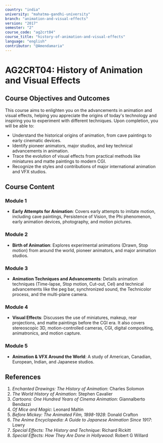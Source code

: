 ```yaml
---
country: "india"
university: "mahatma-gandhi-university"
branch: "animation-and-visual-effects"
version: "2017"
semester: "2"
course_code: "ag2crt04"
course_title: "history-of-animation-and-visual-effects"
language: "english"
contributor: "@Amendamaria"
---
```


# AG2CRT04: History of Animation and Visual Effects

## Course Objectives and Outcomes
This course aims to enlighten you on the advancements in animation and visual effects, helping you appreciate the origins of today's technology and inspiring you to experiment with different techniques. Upon completion, you will be able to:
* Understand the historical origins of animation, from cave paintings to early cinematic devices.
* Identify pioneer animators, major studios, and key technical advancements in animation.
* Trace the evolution of visual effects from practical methods like miniatures and matte paintings to modern CGI.
* Recognize the styles and contributions of major international animation and VFX studios.

## Course Content

### **Module 1**
* **Early Attempts for Animation**: Covers early attempts to imitate motion, including cave paintings, Persistence of Vision, the Phi phenomenon, early animation devices, photography, and motion pictures.

### **Module 2**
* **Birth of Animation**: Explores experimental animations (Drawn, Stop motion) from around the world, pioneer animators, and major animation studios.

### **Module 3**
* **Animation Techniques and Advancements**: Details animation techniques (Time-lapse, Stop motion, Cut-out, Cel) and technical advancements like the peg bar, synchronized sound, the Technicolor process, and the multi-plane camera.

### **Module 4**
* **Visual Effects**: Discusses the use of miniatures, makeup, rear projections, and matte paintings before the CGI era. It also covers stereoscopic 3D, motion-controlled cameras, CGI, digital compositing, animatronics, and motion capture.

### **Module 5**
* **Animation & VFX Around the World**: A study of American, Canadian, European, Indian, and Japanese studios.

## References
1.  *Enchanted Drawings: The History of Animation*: Charles Solomon
2.  *The World History of Animation*: Stephen Cavalier
3.  *Cartoons: One Hundred Years of Cinema Animation*: Giannalberto Bendazzi
4.  *Of Mice and Magic*: Leonard Maltin
5.  *Before Mickey: The Animated Film, 1898-1928*: Donald Crafton
6.  *The Anime Encyclopedia: A Guide to Japanese Animation Since 1917*: Lowry
7.  *Special Effects: The History and Technique*: Richard Rickitt
8.  *Special Effects: How They Are Done in Hollywood*: Robert G Willard